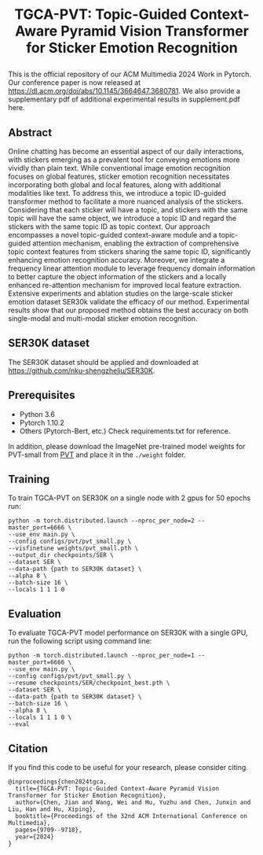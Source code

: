 # <p align="center">TGCA-PVT: Topic-Guided Context-Aware Pyramid Vision Transformer for Sticker Emotion Recognition </p>

This is the official repository of our ACM Multimedia 2024 Work in Pytorch. Our conference paper is now released at https://dl.acm.org/doi/abs/10.1145/3664647.3680781. We also provide a supplementary pdf of additional experimental results in supplement.pdf here.

## Abstract
Online chatting has become an essential aspect of our daily interactions, with stickers emerging as a prevalent tool for conveying emotions more vividly than plain text. While conventional image emotion recognition focuses on global features, sticker emotion recognition necessitates incorporating both global and local features, along with additional modalities like text. To address this, we introduce a topic ID-guided transformer method to facilitate a more nuanced analysis of the stickers. Considering that each sticker will have a topic, and stickers with the same topic will have the same object, we introduce a topic ID and regard the stickers with the same topic ID as topic context. Our approach encompasses a novel topic-guided context-aware module and a topic-guided attention mechanism, enabling the extraction of comprehensive topic context features from stickers sharing the same topic ID, significantly enhancing emotion recognition accuracy. Moreover, we integrate a frequency linear attention module to leverage frequency domain information to better capture the object information of the stickers and a locally enhanced re-attention mechanism for improved local feature extraction. Extensive experiments and ablation studies on the large-scale sticker emotion dataset SER30k validate the efficacy of our method. Experimental results show that our proposed method obtains the best accuracy on both single-modal and multi-modal sticker emotion recognition.

## SER30K dataset

The SER30K dataset  should be applied  and downloaded at https://github.com/nku-shengzheliu/SER30K.

## Prerequisites

- Python 3.6
- Pytorch 1.10.2
- Others (Pytorch-Bert, etc.) Check requirements.txt for reference.

In addition, please download the ImageNet pre-trained model weights for PVT-small from [PVT](https://github.com/whai362/PVT/tree/v2/classification) and place it in the `./weight` folder.




## Training
To train TGCA-PVT on SER30K on a single node with 2 gpus for 50 epochs run:


```shell
python -m torch.distributed.launch --nproc_per_node=2 --master_port=6666 \
--use_env main.py \
--config configs/pvt/pvt_small.py \
--visfinetune weights/pvt_small.pth \
--output_dir checkpoints/SER \
--dataset SER \
--data-path {path to SER30K dataset} \
--alpha 8 \
--batch-size 16 \
--locals 1 1 1 0
```



## Evaluation
To evaluate TGCA-PVT model performance on SER30K with a single GPU, run the following script using command line:

```shell
python -m torch.distributed.launch --nproc_per_node=1 --master_port=6666 \
--use_env main.py \
--config configs/pvt/pvt_small.py \
--resume checkpoints/SER/checkpoint_best.pth \
--dataset SER \
--data-path {path to SER30K dataset} \
--batch-size 16 \
--alpha 8 \
--locals 1 1 1 0 \
--eval
```

## Citation

If you find this code to be useful for your research, please consider citing.
```shell
@inproceedings{chen2024tgca,
  title={TGCA-PVT: Topic-Guided Context-Aware Pyramid Vision Transformer for Sticker Emotion Recognition},
  author={Chen, Jian and Wang, Wei and Hu, Yuzhu and Chen, Junxin and Liu, Han and Hu, Xiping},
  booktitle={Proceedings of the 32nd ACM International Conference on Multimedia},
  pages={9709--9718},
  year={2024}
}
```
